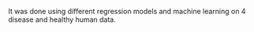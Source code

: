 It was done using different regression models and machine learning on 4 disease and healthy human data.

